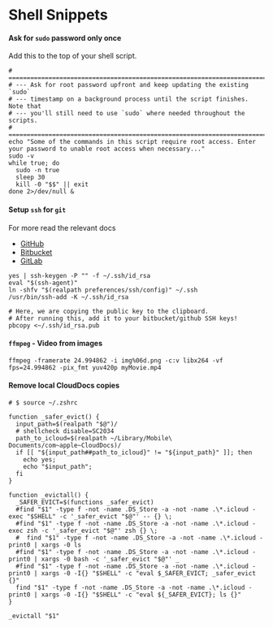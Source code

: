 # Shell Snippets


#### Ask for `sudo` password only once
Add this to the top of your shell script.
```shell script
# ============================================================================
# --- Ask for root password upfront and keep updating the existing `sudo`
# --- timestamp on a background process until the script finishes. Note that
# --- you'll still need to use `sudo` where needed throughout the scripts.
# ============================================================================
echo "Some of the commands in this script require root access. Enter your password to unable root access when necessary..."
sudo -v
while true; do
  sudo -n true
  sleep 30
  kill -0 "$$" || exit
done 2>/dev/null &
```

#### Setup `ssh` for `git`
For more read the relevant docs
- [GitHub](https://help.github.com/en/articles/connecting-to-github-with-ssh)
- [Bitbucket](https://confluence.atlassian.com/bitbucket/set-up-an-ssh-key-728138079.html#SetupanSSHkey-ssh2)
- [GitLab](https://docs.gitlab.com/ee/ssh/)
```shell script
yes | ssh-keygen -P "" -f ~/.ssh/id_rsa
eval "$(ssh-agent)"
ln -shfv "$(realpath preferences/ssh/config)" ~/.ssh
/usr/bin/ssh-add -K ~/.ssh/id_rsa

# Here, we are copying the public key to the clipboard.
# After running this, add it to your bitbucket/github SSH keys!
pbcopy <~/.ssh/id_rsa.pub
```


#### `ffmpeg` - Video from images
```shell script
ffmpeg -framerate 24.994862 -i img%06d.png -c:v libx264 -vf fps=24.994862 -pix_fmt yuv420p myMovie.mp4
```


#### Remove local CloudDocs copies
```shell script
# $ source ~/.zshrc

function _safer_evict() {
  input_path=$(realpath "$@")/
  # shellcheck disable=SC2034
  path_to_icloud=$(realpath ~/Library/Mobile\ Documents/com~apple~CloudDocs)/
  if [[ "${input_path##path_to_icloud}" != "${input_path}" ]]; then
    echo yes;
    echo "$input_path";
  fi
}

function _evictall() {
  _SAFER_EVICT=$(functions _safer_evict)
  #find "$1" -type f -not -name .DS_Store -a -not -name .\*.icloud -exec "$SHELL" -c '_safer_evict "$@"' -- {} \;
  #find "$1" -type f -not -name .DS_Store -a -not -name .\*.icloud -exec zsh -c '_safer_evict "$@"' zsh {} \;
  #  find "$1" -type f -not -name .DS_Store -a -not -name .\*.icloud -print0 | xargs -0 ls
  #find "$1" -type f -not -name .DS_Store -a -not -name .\*.icloud -print0 | xargs -0 bash -c '_safer_evict "$@"' _
  #find "$1" -type f -not -name .DS_Store -a -not -name .\*.icloud -print0 | xargs -0 -I{} "$SHELL" -c "eval $_SAFER_EVICT; _safer_evict {}"
  find "$1" -type f -not -name .DS_Store -a -not -name .\*.icloud -print0 | xargs -0 -I{} "$SHELL" -c "eval ${_SAFER_EVICT}; ls {}"
}

_evictall "$1"

```